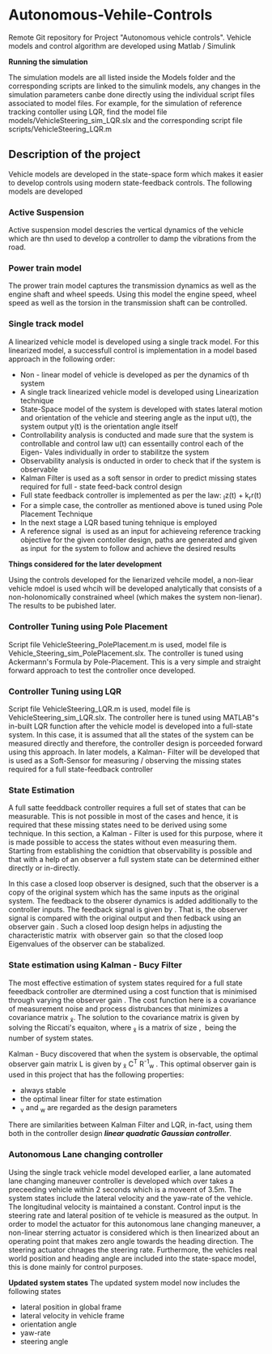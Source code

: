 # Autonomous-Vehile-Controls
Remote Git repository for Project "Autonomous vehicle controls". 
Vehicle models and control algorithm are developed using Matlab / Simulink

<b>Running the simulation</b>
<p>
  The simulation models are all listed inside the Models folder and the corresponding scripts are linked to the simulink models, any changes in the simulation parameters canbe done directly using the individual script files associated to model files. For example, for the simulation of reference tracking contoller using LQR, find the model file models/VehicleSteering_sim_LQR.slx and the corresponding script file scripts/VehicleSteering_LQR.m
</p>

<h2>Description of the project</h3>

Vehicle models are developed in the state-space form which makes it easier to develop controls using modern state-feedback controls. The following models are developed 

<h3>Active Suspension</h3>

Active suspension model descries the vertical dynamics of the vehicle which are thn used to develop a controller to damp the vibrations from the road.

<h3>Power train model</h3>

The prower train model captures the transmission dynamics as well as the engine shaft and wheel speeds. Using this model the engine speed, wheel speed as well as the torsion in the transmission shaft can be controlled.

<h3>Single track model</h3>

A linearized vehicle model is developed using a single track model. For this linearized model, a successfull control is implementation in a model based approach in the following order:

<ul>
  <li>Non - linear model of vehicle is developed as per the dynamics of th system</li>
  <li>A single track linearized vehicle model is developed using Linearization technique</li>
  <li>State-Space model of the system is developed with states lateral motion and orientation of the vehicle and steering angle as the input u(t), the system output y(t) is the orientation angle itself</li>
  <li>Controllability analysis is conducted and made sure that the system is controllable and control law u(t) can essentailly control each of the Eigen- Vales individually in order to stabilitze the system</li>
  <li>Observability analysis is onducted in order to check that if the system is observable</li>
  <li>Kalman Filter is used as a soft sensor in order to predict missing states required for full - state feed-back control design</li>
  <li>Full state feedback controller is implemented as per the law:  <MATH>u(t) = -Kx(t) - K<sub>I</sub>z(t) + k<sub>r</sub>r(t)</MATH>
  <li>For a simple case, the controller as mentioned above is tuned using Pole Placement Technique</li>
  <li>In the next stage a LQR based tuning tehnique is employed</li>
  <li>A reference signal <MATH>r(t)</MATH> is used as an input for achieveing reference tracking objective for the given contoller design, paths are generated and given as input <MATH>r(t)</MATH> for the system to follow and achieve the desired results </li>
</ul>

<b>Things considered for the later development</b>
<p>
  Using the controls developed for the lienarized vehcile model, a non-liear vehicle mdoel is used whcih will be developed analytically that consists of a non-holonomically constrained wheel (which makes the system non-lienar). The results to be pubished later.
</p>

<h3>Controller Tuning using Pole Placement</h3>

Script file VehicleSteering_PolePlacement.m is used, model file is Vehicle_Steering_sim_PolePlacement.slx. The controller is tuned using Ackermann's Formula by Pole-Placement. This is a very simple and straight forward approach to test the controller once developed.

<h3>Controller Tuning using LQR</h3>

Script file VehicleSteering_LQR.m is used, model file is VehicleSteering_sim_LQR.slx. The controller here is tuned using MATLAB"s in-built LQR function after the vehicle model is developed into a full-state system. In this case, it is assumed that all the states of the system can be measured directly and therefore, the controller design is porceeded forward using this approach. In later models, a Kalman- Filter will be developed that is used as a Soft-Sensor for measuring / observing the missing states required for a full state-feedback controller

<h3>State Estimation</h3>
<p>
  A full satte feeddback controller requires a full set of states that can be measurable. This is not possible in most of the cases and hence, it is required that these missing states need to be derived using some technique. In this section, a Kalman - Filter is used for this purpose, where it is made possible to access the states without even measuring them. Starting from establishing the conidtion that observability is possible and that with a help of an observer a full system state can be determined either directly or in-directly.
</p>

<p>
  In this case a closed loop observer is designed, such that the observer is a copy of the original system which has the same inputs as the original system. The feedback to the obserer dynamics is added additionally to the controller inputs. The feedback signal is given by <MATH>L(y - y&#770)</MATH>. That is, the observer signal is compared with the original output and then fedback using an observer gain <MATH>L</MATH>. Such a closed loop design helps in adjusting the characteristic matrix <MATH>(A - LC)</MATH> with observer gain <MATH>L</MATH> so that the closed loop Eigenvalues of the observer can be stabalized.
</p>

<h3>State estimation using Kalman - Bucy Filter</h3>

<p>
  The most effective estimation of system states required for a full state feeedback controller are dtermined using a cost function that is minimised through varying the observer gain <MATH>L</MATH>. The cost function here is a covariance of measurement noise and process distrubances that minimizes a covariance matrix <MATH>P<sub>x&#771;</sub></MATH>. The solution to the covariance matrix is given by solving the Riccati's equaiton, where <MATH>P<sub>x&#771;</sub></MATH> is a matrix of size <MATH>(n x n)</sub></MATH>, <MATH>n</sub></MATH> being the number of system states. 
</p>

<p>
  Kalman - Bucy discovered that when the system is observable, the optimal observer gain matrix L is given by <MATH>L = P<sub>x&#771;</sub> C<sup>T</sup> R<sup>-1</sup><sub>w</sub> </MATH>. This optimal observer gain is used in this project that has the following properties:
  <ul>
    <li>always stable</li>
    <li>the optimal linear filter for state estimation</li>
    <li><MATH>R<sub>v</sub></MATH> and <MATH>R<sub>w</sub></MATH> are regarded as the design parameters</li>
</ul>
There are similarities between Kalman Filter and LQR, in-fact, using them both in the controller design <b><i>linear quadratic Gaussian controller</i></b>.
</p>

<h3>Autonomous Lane changing controller</h3>
<p>
  Using the single track vehicle model developed earlier, a lane automated lane changing maneuver controller is developed which over takes a preceeding vehicle within 2 seconds which is a moveent of 3.5m. The system states include the lateral velocity and the yaw-rate of the vehicle. The longitudinal velocity is maintained a constant. Control input is the steering rate and lateral position of te vehicle is measured as the output. In order to model the actuator for this autonomous lane changing maneuver, a non-linear sterring actuator is considered which is then linearized about an operating point that makes zero angle towards the heading direction. The steering actuator chnages the steering rate. Furthermore, the vehicles real world position and heading angle are included into the state-space model, this is done mainly for control purposes.
</p>

<b>Updated system states</b>
The updated system model now includes the following states
<ul>
  <li>lateral position in global frame</li>
  <li>lateral velocity in vehicle frame</li>
  <li>orientation angle</li>
  <li>yaw-rate</li>
  <li>steering angle</li>
</ul>
